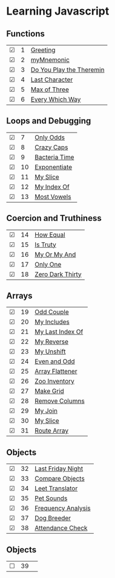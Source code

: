 # Learning Javascript

## Functions
|     |       |          |        
| --- | --- | -------- |
| &#9745; | 1 |[Greeting](./functions/1-greeting.js) |
| &#9745; | 2 |[myMnemonic](./functions/2-myMnemonic.js) |
| &#9745; | 3 |[Do You Play the Theremin](./functions/3-do-you-play-the-theremin.js) |
| &#9745; | 4 |[Last Character](./functions/4-last-character.js) |
| &#9745; | 5 |[Max of Three](./functions/5-max-of-three.js) |
| &#9745; | 6 |[Every Which Way](./functions/6-every-which-way.js) |

## Loops and Debugging
|     |       |          |        
| --- | --- | -------- |
| &#9745; | 7 |[Only Odds](./loops/7-only-odds.js) |
| &#9745; | 8 |[Crazy Caps](./loops/8-crazy-caps.js) |
| &#9745; | 9 |[Bacteria Time](./loops/9-bacteria-time.js) |
| &#9745; | 10 |[Exponentiate](./loops/10-exponentiate.js) |
| &#9745; | 11 |[My Slice](./loops/11-my-slice.js) |
| &#9745; | 12 |[My Index Of](./loops/12-my-index-of.js) |
| &#9745; | 13 |[Most Vowels](./loops/13-most-vowels.js) |

## Coercion and Truthiness
|     |       |          |        
| --- | --- | -------- |
| &#9745; | 14 |[How Equal](./coercion/14-how-equal.js) |
| &#9745; | 15 |[Is Truty](./coercion/15-is-truthy.js) |
| &#9745; | 16 |[My Or My And](./coercion/16-my-or-my-and.js) |
| &#9745; | 17 |[Only One](./coercion/17-only-one.js) |
| &#9745; | 18 |[Zero Dark Thirty](./coercion/18-zero-dark-thirty.js) |

## Arrays
|     |       |          |        
| --- | --- | -------- |
| &#9745; | 19 |[Odd Couple](./arrays/19-odd-couple.js) |
| &#9745; | 20 |[My Includes](./arrays/20-my-includes.js) |
| &#9745; | 21 |[My Last Index Of](./arrays/21-my-last-index-of.js) |
| &#9745; | 22 |[My Reverse](./arrays/22-my-reverse.js) |
| &#9745; | 23 |[My Unshift](./arrays/23-my-unshift.js) |
| &#9745; | 24 |[Even and Odd](./arrays/24-even-and-odd.js) |
| &#9745; | 25 |[Array Flattener](./arrays/25-array-flattener.js) |
| &#9745; | 26 |[Zoo Inventory](./arrays/26-zoo-inventory.js) |
| &#9745; | 27 |[Make Grid](./arrays/27-make-grid.js) |
| &#9745; | 28 |[Remove Columns](./arrays/28-remove-columns.js) |
| &#9745; | 29 |[My Join](./arrays/29-my-join.js) |
| &#9745; | 30 |[My Slice](./arrays/30-my-slice.js) |
| &#9745; | 31 |[Route Array](./arrays/31-route-array.js) |

## Objects
|     |       |          |        
| --- | --- | -------- |
| &#9745; | 32 |[Last Friday Night](./objects/32-last-friday-night.js) |
| &#9745; | 33 |[Compare Objects](./objects/33-compare-objects.js) |
| &#9745; | 34 |[Leet Translator](./objects/34-leet-translator.js) |
| &#9745; | 35 |[Pet Sounds](./objects/35-pet-sounds.js) |
| &#9745; | 36 |[Frequency Analysis](./objects/36-frequency-analysis.js) |
| &#9745; | 37 |[Dog Breeder](./objects/37-dog-breeder.js) |
| &#9745; | 38 |[Attendance Check](./objects/38-attendance-check.js) |

## Objects
|     |       |          |        
| --- | --- | -------- |
| &#9744; | 39 |[](./objects/39-.js) |


